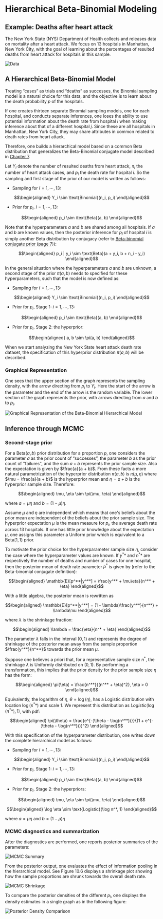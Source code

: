 # Hierarchical Beta-Binomial Modeling

## Example: Deaths after heart attack

The New York State (NYS) Department of Health collects and releases data on mortality after a heart attack. We focus on 13 hospitals in Manhattan, New York City, with the goal of learning about the percentages of resulted deaths from heart attack for hospitals in this sample.

![Data](assets/heart_attack_data.png)

## A Hierarchical Beta-Binomial Model

Treating “cases” as trials and “deaths” as successes, the Binomial sampling model is a natural choice for this data, and the objective is to learn about the death probability $p$ of the hospitals.

If one creates thirteen separate Binomial sampling models, one for each hospital, and conducts separate inferences, one loses the ability to use potential information about the death rate from hospital $i$ when making inference about that of a different hospital $j$. Since these are all hospitals in Manhattan, New York City, they may share attributes in common related to death rates from heart attack.

Therefore, one builds a hierarchical model based on a common Beta distribution that generalizes the Beta-Binomial conjugate model described in [Chapter 7](https://bayesball.github.io/BOOK/proportion.html).

Let $Y_i$ denote the number of resulted deaths from heart attack, $n_i$ the number of heart attack cases, and $p_i$ the death rate for hospital $i$. So the sampling and first stage of the prior of our model is written as follows:

- Sampling for $i = 1, \cdots, 13$:

$$\begin{aligned}
Y_i \sim \text{Binomial}(n_i, p_i)
\end{aligned}$$
 
- Prior for $p_i$, $i = 1, \cdots, 13$:

$$\begin{aligned}
p_i \sim \text{Beta}(a, b)
\end{aligned}$$

Note that the hyperparameters $a$ and $b$ are shared among all hospitals. If $a$ and $b$ are known values, then the posterior inference for $p_i$ of hospital $i$ is simply another Beta distribution by conjugacy (refer to [Beta-binomial conjugate prior (page 7)](https://compcogsci-3016.djnavarro.net/technote_betabinomial.pdf)):

$$\begin{aligned}
p_i | y_i \sim \text{Beta}(a + y_i, b + n_i - y_i)
\end{aligned}$$

In the general situation where the hyperparameters $a$ and $b$ are unknown, a second stage of the prior $\pi(a, b)$ needs to specified for these hyperparameters, such that the model is now defined as:

- Sampling for $i = 1, \cdots, 13$:

$$\begin{aligned}
Y_i \sim \text{Binomial}(n_i, p_i)
\end{aligned}$$
 
- Prior for $p_i$, Stage 1: $i = 1, \cdots, 13$:

$$\begin{aligned}
p_i \sim \text{Beta}(a, b)
\end{aligned}$$
 
- Prior for $p_i$, Stage 2: the hyperprior:

$$\begin{aligned}
a, b \sim \pi(a, b)
\end{aligned}$$

When we start analyzing the New York State heart attack death rate dataset, the specification of this hyperprior distribution $\pi(a, b)$ will be described.

### Graphical Representation

One sees that the upper section of the graph represents the sampling density, with the arrow directing from $p_i$ to $Y_i$. Here the start of the arrow is the parameter and the end of the arrow is the random variable. The lower section of the graph represents the prior, with arrows directing from $a$ and $b$ to $p_i$. 

![Graphical Representation of the Beta-Binomial Hierarchical Model](assets/beta_binomial_hierarchical_model.png)

## Inference through MCMC

### Second-stage prior

For a $\text{Beta}(a, b)$ prior distribution for a proportion $p$, one considers the parameter $a$ as the prior count of “successes”, the parameter $b$ as the prior count of "failures", and the sum $a + b$ represents the prior sample size. Also the expectation is given by $\frac{a}{a + b}$. From these facts a more natural parametrization of the hyperprior distribution $\pi(a, b)$ is $\pi(\mu, \eta)$ where $\mu = \frac{a}{a + b}$ is the hyperprior mean and $\eta = a + b$ is the hyperprior sample size. Therefore:

$$\begin{aligned}
\mu, \eta \sim \pi(\mu, \eta)
\end{aligned}$$

where $a = \mu\eta$ and $b = (1 - \mu)\eta$.

Assume $\mu$ and $\eta$ are independent which means that one's beliefs about the prior mean are independent of the beliefs about the prior sample size. The hyperprior expectation $\mu$ is the mean measure for $p_i$, the average death rate across $13$ hospitals. If one has little prior knowledge about the expectation $\mu$, one assigns this parameter a Uniform prior which is equivalent to a $\text{Beta}(1, 1)$ prior.

To motivate the prior choice for the hyperparameter sample size $\eta$, consider the case where the hyperparameter values are known. If $y^**$ and $n^**$ are respectively the number of deaths and number of cases for one hospital, then the posterior mean of death rate parameter $p^*$ is given by (refer to the Beta-binomial conjugate definition):

$$\begin{aligned}
\mathbb{E}[p^**|y^**] = \frac{y^** + \mu\eta}{n^** + \eta}
\end{aligned}$$

With a little algebra, the posterior mean is rewritten as

$$\begin{aligned}
\mathbb{E}[p^**|y^**] = (1 - \lambda)\frac{y^**}{n^**} + \lambda\mu
\end{aligned}$$

where $\lambda$ is the shrinkage fraction:

$$\begin{aligned}
\lambda = \frac{\eta}{n^* + \eta}
\end{aligned}$$

The parameter $\lambda$ falls in the interval $(0, 1)$ and represents the degree of shrinkage of the posterior mean away from the sample proportion $\frac{y^**}{n^**}$ towards the prior mean $\mu$.

Suppose one believes a priori that, for a representative sample size $n^*$, the shrinkage $\lambda$ is Uniformly distributed on $(0, 1)$. By performing a transformation, this implies that the prior density for the prior sample size $\eta$ has the form:

$$\begin{aligned}
\pi(\eta) = \frac{n^**}{(n^** + \eta)^2}, \eta > 0
\end{aligned}$$

Equivalently, the logarithm of $\eta$, $\theta = \log(\eta)$, has a Logistic distribution with location $\log(n^**)$ and scale $1$. We represent this distribution as $Logistic(\log(n^**), 1)$, with pdf:

$$\begin{aligned}
\pi(\theta) = \frac{e^{-(\theta - \log(n^**))}}{(1 + e^{-(\theta - \log(n^**))})^2}
\end{aligned}$$

With this specification of the hyperparameter distribution, one writes down the complete hierarchical model as follows:
 
- Sampling for $i = 1, \cdots, 13$:

$$\begin{aligned}
Y_i \sim \text{Binomial}(n_i, p_i)
\end{aligned}$$
 
- Prior for $p_i$, Stage 1: $i = 1, \cdots, 13$:

$$\begin{aligned}
p_i \sim \text{Beta}(a, b)
\end{aligned}$$
 
- Prior for $p_i$, Stage 2: the hyperpriors:

$$\begin{aligned}
\mu, \eta \sim \pi(\mu, \eta)
\end{aligned}$$

$$\begin{aligned}
\log \eta \sim \text{Logistic}(\log n^*, 1)
\end{aligned}$$

where $a = \mu\eta$ and $b = (1 - \mu)\eta$

### MCMC diagnostics and summarization

After the diagnostics are performed, one reports posterior summaries of the parameters:

![MCMC Summary](./assets/beta_binomial_MCMC_summary.png)

From the posterior output, one evaluates the effect of information pooling in the hierarchical model. See Figure 10.6 displays a shrinkage plot showing how the sample proportions are shrunk towards the overall death rate. 

![MCMC Shrinkage](./assets/beta_binomial_shrinkage.png)

To compare the posterior densities of the different $p_i$, one displays the density estimates in a single graph as in the following figure:

![Posterior Density Comparison](./assets/beta_binomial_posterior_densities.png)
